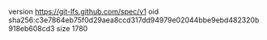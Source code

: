 version https://git-lfs.github.com/spec/v1
oid sha256:c3e7864eb75f0d29aea8ccd317dd94979e02044bbe9ebd482320b918eb608cd3
size 1780
